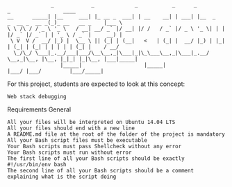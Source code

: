 ```
              _            _             _           _      _                       _                 ____  
__      _____| |__     ___| |_ __ _  ___| | __    __| | ___| |__  _   _  __ _  __ _(_)_ __   __ _    |___ \ 
\ \ /\ / / _ \ '_ \   / __| __/ _` |/ __| |/ /   / _` |/ _ \ '_ \| | | |/ _` |/ _` | | '_ \ / _` |     __) |
 \ V  V /  __/ |_) |  \__ \ || (_| | (__|   <   | (_| |  __/ |_) | |_| | (_| | (_| | | | | | (_| |    / __/ 
  \_/\_/ \___|_.__/___|___/\__\__,_|\___|_|\_\___\__,_|\___|_.__/ \__,_|\__, |\__, |_|_| |_|\__, |___|_____|
                 |_____|                    |_____|                     |___/ |___/         |___/_____|     

```



For this project, students are expected to look at this concept:

    Web stack debugging

Requirements
General

    All your files will be interpreted on Ubuntu 14.04 LTS
    All your files should end with a new line
    A README.md file at the root of the folder of the project is mandatory
    All your Bash script files must be executable
    Your Bash scripts must pass Shellcheck without any error
    Your Bash scripts must run without error
    The first line of all your Bash scripts should be exactly #!/usr/bin/env bash
    The second line of all your Bash scripts should be a comment explaining what is the script doing

